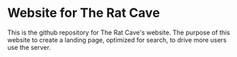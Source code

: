 # Website for The Rat Cave

This is the github repository for The Rat Cave's website. 
The purpose of this website to create a landing page, optimized for search, to drive more users use the server.



